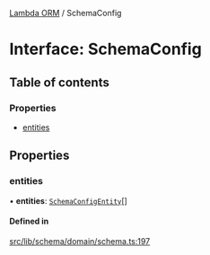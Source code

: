 [Lambda ORM](../README.md) / SchemaConfig

# Interface: SchemaConfig

## Table of contents

### Properties

- [entities](SchemaConfig.md#entities)

## Properties

### entities

• **entities**: [`SchemaConfigEntity`](SchemaConfigEntity.md)[]

#### Defined in

[src/lib/schema/domain/schema.ts:197](https://github.com/lambda-orm/lambdaorm-base/blob/5c54d87/src/lib/schema/domain/schema.ts#L197)
